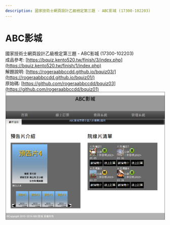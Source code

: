 ```yaml
---
description: 國家技術士網頁設計乙級檢定第三題 - ABC影城 (17300-102203)
---
```


# ABC影城

國家技術士網頁設計乙級檢定第三題 - ABC影城 \(17300-102203\)  
成品參考: [https://bquiz.kento520.tw/finish/3/index.php](https://bquiz.kento520.tw/finish/1/index.php)  
解題說明: [https://rogeraabbccdd.github.io/bquiz03/](https://rogeraabbccdd.github.io/bquiz01/)  
原始碼: [https://github.com/rogeraabbccdd/bquiz03](https://github.com/rogeraabbccdd/bquiz01)  
![ABC影城](./images/3.png)

